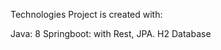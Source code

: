 Technologies
Project is created with:

   Java: 8
   Springboot: with Rest, JPA.
   H2 Database
   
 
  
 
